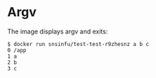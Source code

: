 # Argv

The image displays argv and exits:

```console
$ docker run snsinfu/test-test-r9zhesnz a b c
0 /app
1 a
2 b
3 c
```
